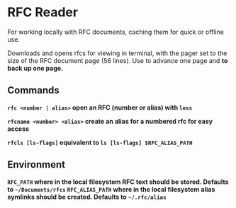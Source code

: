 # RFC Reader

For working locally with RFC documents, caching them for quick or offline use.

Downloads and opens rfcs for viewing in terminal, with the pager set to the size of the RFC
document page (56 lines). Use <space> to advance one page and <b> to back up one page.

## Commands

`rfc <number | alias>` open an RFC (number or alias) with `less`

`rfcname <number> <alias>` create an alias for a numbered rfc for easy access

`rfcls [ls-flags]` equivalent to `ls [ls-flags] $RFC_ALIAS_PATH`

## Environment

`RFC_PATH` where in the local filesystem RFC text should be stored. Defaults to `~/Documents/rfcs`
`RFC_ALIAS_PATH` where in the local filesystem alias symlinks should be created. Defaults to `~/.rfc/alias`
